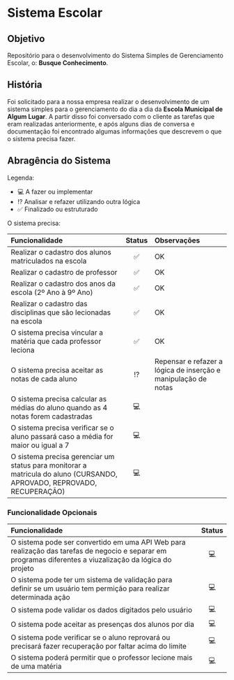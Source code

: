 # Sistema Escolar

## Objetivo

Repositório para o desenvolvimento do Sistema Simples de Gerenciamento Escolar, o: **Busque Conhecimento**.

## História

Foi solicitado para a nossa empresa realizar o desenvolvimento de um sistema simples para o gerenciamento do dia a dia da **Escola Municipal de Algum Lugar**. A partir disso foi conversado com o cliente as tarefas que eram realizadas anteriormente, e após alguns dias de conversa e documentação foi encontrado algumas informações que descrevem o que o sistema precisa fazer.

## Abragência do Sistema

Legenda:
- 💻 A fazer ou implementar
- ⁉ Analisar e refazer utilizando outra lógica
- ✅ Finalizado ou estruturado

O sistema precisa:

Funcionalidade | Status       |Observações
:--------------|:------------:|:----------
Realizar o cadastro dos alunos matriculados na escola | ✅ | OK
Realizar o cadastro de professor | ✅ | OK
Realizar o cadastro dos anos da escola (2º Ano à 9º Ano) | ✅ | OK
Realizar o cadastro das disciplinas que são lecionadas na escola | ✅ | OK
O sistema precisa vincular a matéria que cada professor leciona | ✅ | OK
O sistema precisa aceitar as notas de cada aluno | ⁉ | Repensar e refazer a lógica de inserção e manipulação de notas
O sistema precisa calcular as médias do aluno quando as 4 notas forem cadastradas | 💻
O sistema precisa verificar se o aluno passará caso a média for maior ou igual a 7 | 💻
O sistema precisa gerenciar um status para monitorar a matricula do aluno (CURSANDO, APROVADO, REPROVADO, RECUPERAÇÃO) | 💻

### Funcionalidade Opcionais

Funcionalidade | Status
:--------------|:------------:
O sistema pode ser convertido em uma API Web para realização das tarefas de negocio e separar em programas diferentes a viuzalização da lógica do projeto | 💻
O sistema pode ter um sistema de validação para definir se um usuário tem permição para realizar determinada ação | 💻
O sistema pode validar os dados digitados pelo usuário | 💻
O sistema pode aceitar as presenças dos alunos por dia | 💻
O sistema pode verificar se o aluno reprovará ou precisará fazer recuperação por faltar acima do limite | 💻
O sistema poderá permitir que o professor lecione mais de uma matéria | 💻
